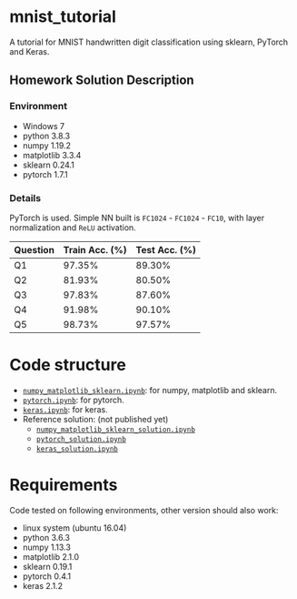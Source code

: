 # mnist_tutorial
A tutorial for MNIST handwritten digit classification using sklearn, PyTorch and Keras.

## Homework Solution Description

### Environment
* Windows 7
* python 3.8.3
* numpy 1.19.2
* matplotlib 3.3.4
* sklearn 0.24.1
* pytorch 1.7.1

### Details
PyTorch is used. Simple NN built is `FC1024` - `FC1024` - `FC10`, with layer normalization and `ReLU` activation.

| Question | Train Acc. (%) | Test Acc. (%) |
| -- | ------ | ------ |
| Q1 | 97.35% | 89.30% |
| Q2 | 81.93% | 80.50% |
| Q3 | 97.83% | 87.60% |
| Q4 | 91.98% | 90.10% |
| Q5 | 98.73% | 97.57% |

# Code structure
* [`numpy_matplotlib_sklearn.ipynb`](numpy_matplotlib_sklearn.ipynb): for numpy, matplotlib and sklearn.
* [`pytorch.ipynb`](pytorch.ipynb): for pytorch.
* [`keras.ipynb`](keras.ipynb): for keras.
* Reference solution: (not published yet)
    * [`numpy_matplotlib_sklearn_solution.ipynb`](numpy_matplotlib_sklearn_solution.ipynb)
    * [`pytorch_solution.ipynb`](pytorch_solution.ipynb)
    * [`keras_solution.ipynb`](keras_solution.ipynb)

# Requirements
Code tested on following environments, other version should also work:
* linux system (ubuntu 16.04) 
* python 3.6.3
* numpy 1.13.3
* matplotlib 2.1.0
* sklearn 0.19.1
* pytorch 0.4.1
* keras 2.1.2
